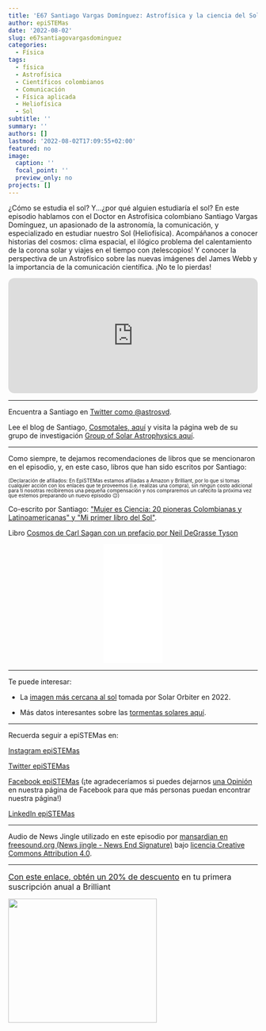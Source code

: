 ```yaml
---
title: 'E67 Santiago Vargas Domínguez: Astrofísica y la ciencia del Sol'
author: epiSTEMas
date: '2022-08-02'
slug: e67santiagovargasdominguez
categories:
  - Física
tags:
  - física
  - Astrofísica
  - Científicos colombianos
  - Comunicación
  - Física aplicada
  - Heliofísica
  - Sol
subtitle: ''
summary: ''
authors: []
lastmod: '2022-08-02T17:09:55+02:00'
featured: no
image:
  caption: ''
  focal_point: ''
  preview_only: no
projects: []
---
```


¿Cómo se estudia el sol? Y...¿por qué alguien estudiaría el sol? En este episodio hablamos con el Doctor en Astrofísica colombiano Santiago Vargas Domínguez, un apasionado de la astronomía, la comunicación, y especializado en estudiar nuestro Sol (Heliofísica). Acompáñanos a conocer historias del cosmos: clima espacial, el ilógico problema del calentamiento de la corona solar y viajes en el tiempo con ¡telescopios! Y conocer la perspectiva de un Astrofísico sobre las nuevas imágenes del James Webb y la importancia de la comunicación científica. ¡No te lo pierdas!


<iframe style="border-radius:12px" src="https://open.spotify.com/embed/episode/2rg7CcjC5VhqdmfOZQ9Ks1?utm_source=generator&theme=0" width="100%" height="232" frameBorder="0" allowfullscreen="" allow="autoplay; clipboard-write; encrypted-media; fullscreen; picture-in-picture"></iframe>


- - - - -

Encuentra a Santiago en [Twitter como @astrosvd](https://twitter.com/astrosvd). 


Lee el blog de Santiago, [Cosmotales, aquí](https://cosmotales.co/) y visita la página web de su grupo de investigación [Group of Solar Astrophysics aquí](https://oangosa2012.wixsite.com/gosa).  


- - - - -


Como siempre, te dejamos recomendaciones de libros que se mencionaron en el episodio, y, en este caso, libros que han sido escritos por Santiago:

<font size = 1.5> <p style = "line-height:1"> 
(Declaración de afiliados: En EpiSTEMas estamos afiliadas a Amazon y Brilliant, por lo que si tomas cualquier acción con los enlaces que te proveemos (i.e. realizas una compra), sin ningún costo adicional para tí nosotras recibiremos una pequeña compensación y nos compraremos un cafecito la próxima vez que estemos preparando un nuevo episodio 😉) 
</font> </p>


Co-escrito por Santiago: ["Mujer es Ciencia: 20 pioneras Colombianas y Latinoamericanas" y "Mi primer libro del Sol"](http://ciencias.bogota.unal.edu.co/menu-principal/publicaciones/mi-primer-libro-de/).  


Libro [Cosmos de Carl Sagan con un prefacio por Neil DeGrasse Tyson](https://amzn.to/3Qj0jDP)

<center>
<iframe sandbox="allow-popups allow-scripts allow-modals allow-forms allow-same-origin" style="width:120px;height:240px;" marginwidth="0" marginheight="0" scrolling="no" frameborder="0" src="//ws-na.amazon-adsystem.com/widgets/q?ServiceVersion=20070822&OneJS=1&Operation=GetAdHtml&MarketPlace=US&source=ss&ref=as_ss_li_til&ad_type=product_link&tracking_id=braeunerd04-20&language=en_US&marketplace=amazon&region=US&placement=B004W0HZN4&asins=B004W0HZN4&linkId=4cfa582fc8a1be8d3718d05c3c0a32e0&show_border=true&link_opens_in_new_window=true"></iframe>
</center>


- - - - -


Te puede interesar:

- La [imagen más cercana al sol](https://www.space.com/closest-ever-sun-photo-solar-orbiter) tomada por Solar Orbiter en 2022.

- Más datos interesantes sobre las [tormentas solares aquí](https://www.nasa.gov/mission_pages/sunearth/spaceweather/index.html).   

- - - - -

Recuerda seguir a epiSTEMas en:

[Instagram epiSTEMas](https://www.instagram.com/epistemas/)  

[Twitter epiSTEMas](https://twitter.com/epiSTEMas_Pod)

[Facebook epiSTEMas](https://www.facebook.com/epiSTEMasPod) (¡te agradeceríamos si puedes dejarnos [una Opinión](https://www.facebook.com/epiSTEMasPod/reviews/) en nuestra página de Facebook para que más personas puedan encontrar nuestra página!)

[LinkedIn epiSTEMas](https://www.linkedin.com/company/epistemas-podcast/)

- - - - -

Audio de News Jingle utilizado en este episodio por [mansardian en freesound.org (News jingle - News End Signature)](https://freesound.org/people/mansardian/sounds/61322/) bajo [licencia Creative Commons Attribution 4.0](https://creativecommons.org/licenses/by/4.0/).

- - - - -

<font size="3"> 

[Con este enlace, obtén un 20% de descuento](https://brilliant.sjv.io/c/2994553/1003358/12858?subId1=EpiSTEMas&u=http%3A%2F%2Fbrilliant.org%2Fimpactnetwork%2F) en tu primera suscripción anual a Brilliant </font>


<a href="https://brilliant.sjv.io/c/2994553/1003364/12858?subId1=epiSTEMas&u=http%3A%2F%2Fbrilliant.org%2Fimpactnetwork%2F%3Firclickid%3D%7Bclickid%7D%26utm_medium%3Daffiliates%26utm_campaign%3D%7Birpid%7D%26utm_source%3D%7Bmp_value1%7D%26utm_content%3D%7Btimestamp%7D_%7Biradtype%7D_%7Biradname%7D%26utm_term%3D%7Bmp_value2%7D" target="_top" id="1003364"><img src="//a.impactradius-go.com/display-ad/12858-1003364" border="0" alt="" width="300" height="250"/></a><img height="0" width="0" src="https://imp.pxf.io/i/2994553/1003364/12858?subId1=epiSTEMas" style="position:absolute;visibility:hidden;" border="1" />
